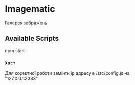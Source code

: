 # Imagematic

Галерея зображень

## Available Scripts

npm start

### `Хост`

Для коректної роботи замінти ip адресу в /src/config.js на "127.0.0.1:3333"
